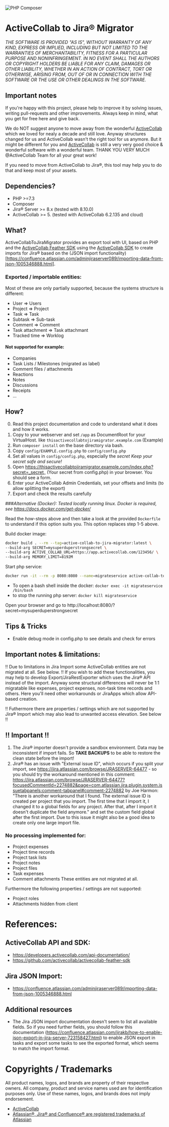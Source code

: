 ![PHP Composer](https://github.com/JPustkuchen/active-collab-to-jira-migrator/workflows/PHP%20Composer/badge.svg?branch=master)

# ActiveCollab to Jira® Migrator

*THE SOFTWARE IS PROVIDED "AS IS", WITHOUT WARRANTY OF ANY KIND, EXPRESS OR
IMPLIED, INCLUDING BUT NOT LIMITED TO THE WARRANTIES OF MERCHANTABILITY,
FITNESS FOR A PARTICULAR PURPOSE AND NONINFRINGEMENT. IN NO EVENT SHALL THE
AUTHORS OR COPYRIGHT HOLDERS BE LIABLE FOR ANY CLAIM, DAMAGES OR OTHER
LIABILITY, WHETHER IN AN ACTION OF CONTRACT, TORT OR OTHERWISE, ARISING FROM,
OUT OF OR IN CONNECTION WITH THE SOFTWARE OR THE USE OR OTHER DEALINGS IN THE
SOFTWARE.*

## Important notes
If you're happy with this project, please help to improve it by solving issues,
writing pull-requests and other improvements.
Always keep in mind, what you get for free here and give back.

We do NOT suggest anyone to move away from the wonderful [ActiveCollab](https://activecollab.com/) which we loved for nealy a decade
and still love. Anyway structures changed for us and ActiveCollab wasn't the right tool for us anymore.
But it might be different for you and [ActiveCollab](https://activecollab.com/) is still a very very good choice & wonderful software with a wonderful team.
THANK YOU VERY MUCH @ActiveCollab Team for all your great work!

If you need to move from ActiveCollab to Jira®, this tool may help you to do that and keep most of your assets.

## Dependencies?
- PHP >=7.3
- Composer
- Jira® Server >= 8.x (tested with 8.10.0)
- ActiveCollab >= 5. (tested with ActiveCollab 6.2.135 and cloud)

## What?
ActiveCollabToJiraMigrator provides an export tool with UI, based on PHP and the [ActiveCollab Feather SDK](https://github.com/activecollab/activecollab-feather-sdk) using the [ActiveCollab SDK](https://developers.activecollab.com/api-documentation/) to create imports for Jira® based on the (JSON import functionality)[https://confluence.atlassian.com/adminjiraserver089/importing-data-from-json-1005346888.html].

### Exported / importable entities:
Most of these are only partially supported, because the systems structure is different:
- User => Users
- Project => Project
- Task => Task
- Subtask => Sub-task
- Comment => Comment
- Task attachment => Task attachmant
- Tracked time => Worklog

#### Not supported for example:
- Companies
- Task Lists / Milestones (migrated as label)
- Comment files / attachments
- Reactions
- Notes
- Discussions
- Receipts
- ...

## How?
0. Read this project documentation and code to understand what it does and how
   it works.
1. Copy to your webserver and set `/app` as DocumentRoot for your VirtualHost.
   like `thisactivecollabtojiramigrator.example.com` (Example)
2. Run `composer install` on the base directory via bash.
3. Copy `config/EXAMPLE.config.php` to `config/config.php`
4. Set all values in `config/config.php`, especially the _secret_
   *Keep your secret safe and secure!*
5. Open https://thisactivecollabtojiramigrator.example.com/index.php?secret=_secret_
   (Your secret from config.php) in your browser. You should see a form.
6. Enter your ActiveCollab Admin Credentials, set your offsets and limits (to allow splitting the export)
7. Export and check the results carefully

###*Alternative (Docker):*
*Tested locally running linux. Docker is required, see https://docs.docker.com/get-docker/*

Read the *how*-steps above and then take a look at the provided `Dockerfile` to understand if this option suits you.
This option replaces step 1-5 above.

Build docker image:
   ```bash
   docker build . --rm --tag=active-collab-to-jira-migrator:latest \
   --build-arg SECRET=mysuperduperstrongsecret \
   --build-arg ACTIVE_COLLAB_URL=https://app.activecollab.com/123456/ \
   --build-arg MEMORY_LIMIT=8192M
   ```
Start php service:
   ```bash
   docker run -it --rm -p 8080:8080 --name=migrateservice active-collab-to-jira-migrator:latest
   ```

* To open a bash shell inside the docker: `docker exec -it migrateservice /bin/bash`
* to stop the running php server: `docker kill migrateservice`

Open your browser and go to http://localhost:8080/?secret=mysuperduperstrongsecret


## Tips & Tricks
- Enable debug mode in config.php to see details and check for errors

## Important notes & limitations:
!! Due to limitations in Jira Import some ActiveCollab entities are not migrated at all. See below. !!
If you wish to add these functionalities, you may help to develop Export/JiraRestExporter which uses the Jira® API instead of the import.
Anyway some structural differences will never be 1:1 migratable like expenses, project expenses, non-task time records and others.
Here you'll need other workarounds or JiraApps which allow API-based creation.

!! Futhermore there are properties / settings which are not supported by Jira® Import which may also lead to unwanted access elevation. See below !!

## !! Important !!
1. The Jira® importer doesn't provide a sandbox environment. Data may be inconsistent if import fails.
So **TAKE BACKUPS** to be able to restore the clean state before the import!
2. Jira® has an issue with "External issue ID", which occurs if you split your import, see https://jira.atlassian.com/browse/JRASERVER-64477 - so you should try the workaround mentioned in this comment: https://jira.atlassian.com/browse/JRASERVER-64477?focusedCommentId=2274882&page=com.atlassian.jira.plugin.system.issuetabpanels:comment-tabpanel#comment-2274882 by Joe Harmon:
"There is another workaround that I found.  The external issue ID is created per project that you import.  The first time that I import it, I changed it to a global fields for any project.  After that, after I import it doesn't duplicate the field anymore." and set the custom field global after the first import.
Due to this issue it might also be a good idea to create only one large import file.

### No processing implemented for:
- Project expenses
- Project time records
- Project task lists
- Project notes
- Project files
- Task expenses
- Comment attachments
These entities are not migrated at all.

Furthermore the following properties / settings are not supported:
- Project roles
- Attachments hidden from client

# References:

## ActiveCollab API and SDK:
- https://developers.activecollab.com/api-documentation/
- https://github.com/activecollab/activecollab-feather-sdk

## Jira JSON Import:
- https://confluence.atlassian.com/adminjiraserver089/importing-data-from-json-1005346888.html

## Additional resources
- The Jira JSON import documentation doesn't seem to list all available fields. So if you need further fields, you should follow this documentation (https://confluence.atlassian.com/jirakb/how-to-enable-json-export-in-jira-server-723158427.html) to
enable JSON export in tasks and export some tasks to see the exported format, which seems to match the import format.

# Copyrights / Trademarks
All product names, logos, and brands are property of their respective owners.
All company, product and service names used are for identification purposes only.
Use of these names, logos, and brands does not imply endorsement.
- [ActiveCollab](https://activecollab.com/)
- [Atlassian®, Jira® and Confluence® are registered trademarks of Atlassian](https://www.atlassian.com/legal/trademark)
